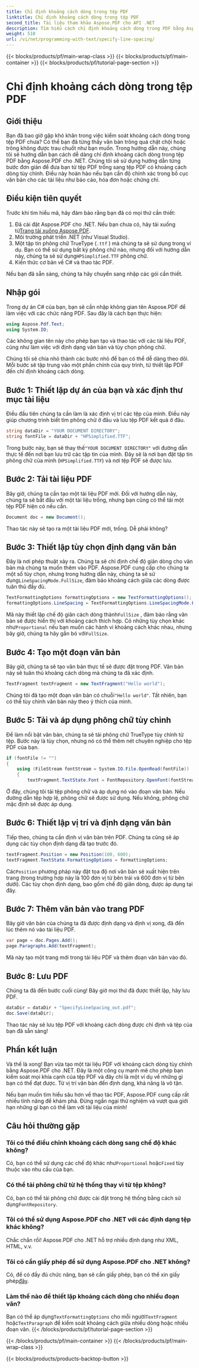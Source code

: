 ```yaml
---
title: Chỉ định khoảng cách dòng trong tệp PDF
linktitle: Chỉ định khoảng cách dòng trong tệp PDF
second_title: Tài liệu tham khảo Aspose.PDF cho API .NET
description: Tìm hiểu cách chỉ định khoảng cách dòng trong PDF bằng Aspose.PDF cho .NET với hướng dẫn từng bước này. Hoàn hảo cho các nhà phát triển đang tìm kiếm định dạng văn bản chính xác.
weight: 510
url: /vi/net/programming-with-text/specify-line-spacing/
---
```


{{< blocks/products/pf/main-wrap-class >}}
{{< blocks/products/pf/main-container >}}
{{< blocks/products/pf/tutorial-page-section >}}

# Chỉ định khoảng cách dòng trong tệp PDF

## Giới thiệu

Bạn đã bao giờ gặp khó khăn trong việc kiểm soát khoảng cách dòng trong tệp PDF chưa? Có thể bạn đã từng thấy văn bản trông quá chật chội hoặc trông không được trau chuốt như bạn muốn. Trong hướng dẫn này, chúng tôi sẽ hướng dẫn bạn cách dễ dàng chỉ định khoảng cách dòng trong tệp PDF bằng Aspose.PDF cho .NET. Chúng tôi sẽ sử dụng hướng dẫn từng bước đơn giản để đưa bạn từ tệp PDF trống sang tệp PDF có khoảng cách dòng tùy chỉnh. Điều này hoàn hảo nếu bạn cần độ chính xác trong bố cục văn bản cho các tài liệu như báo cáo, hóa đơn hoặc chứng chỉ.

## Điều kiện tiên quyết

Trước khi tìm hiểu mã, hãy đảm bảo rằng bạn đã có mọi thứ cần thiết:

1.  Đã cài đặt Aspose.PDF cho .NET. Nếu bạn chưa có, hãy tải xuống từ[Trang tải xuống Aspose.PDF](https://releases.aspose.com/pdf/net/).
2. Môi trường phát triển .NET (như Visual Studio).
3. Một tập tin phông chữ TrueType (`.ttf` ) mà chúng ta sẽ sử dụng trong ví dụ. Bạn có thể sử dụng bất kỳ phông chữ nào, nhưng đối với hướng dẫn này, chúng ta sẽ sử dụng`HPSimplified.TTF` phông chữ.
4. Kiến thức cơ bản về C# và thao tác PDF.

Nếu bạn đã sẵn sàng, chúng ta hãy chuyển sang nhập các gói cần thiết.

## Nhập gói

Trong dự án C# của bạn, bạn sẽ cần nhập không gian tên Aspose.PDF để làm việc với các chức năng PDF. Sau đây là cách bạn thực hiện:

```csharp
using Aspose.Pdf.Text;
using System.IO;
```

Các không gian tên này cho phép bạn tạo và thao tác với các tài liệu PDF, cũng như làm việc với định dạng văn bản và tùy chọn phông chữ.

Chúng tôi sẽ chia nhỏ thành các bước nhỏ để bạn có thể dễ dàng theo dõi. Mỗi bước sẽ tập trung vào một phần chính của quy trình, từ thiết lập PDF đến chỉ định khoảng cách dòng.

## Bước 1: Thiết lập dự án của bạn và xác định thư mục tài liệu

Điều đầu tiên chúng ta cần làm là xác định vị trí các tệp của mình. Điều này giúp chương trình biết tìm phông chữ ở đâu và lưu tệp PDF kết quả ở đâu.

```csharp
string dataDir = "YOUR DOCUMENT DIRECTORY";
string fontFile = dataDir + "HPSimplified.TTF";
```

 Trong bước này, bạn sẽ thay thế`"YOUR DOCUMENT DIRECTORY"` với đường dẫn thực tế đến nơi bạn lưu trữ các tập tin của mình. Đây sẽ là nơi bạn đặt tập tin phông chữ của mình (`HPSimplified.TTF`) và nơi tệp PDF sẽ được lưu.

## Bước 2: Tải tài liệu PDF

Bây giờ, chúng ta cần tạo một tài liệu PDF mới. Đối với hướng dẫn này, chúng ta sẽ bắt đầu với một tài liệu trống, nhưng bạn cũng có thể tải một tệp PDF hiện có nếu cần.

```csharp
Document doc = new Document();
```

Thao tác này sẽ tạo ra một tài liệu PDF mới, trống. Dễ phải không?

## Bước 3: Thiết lập tùy chọn định dạng văn bản

 Đây là nơi phép thuật xảy ra. Chúng ta sẽ chỉ định chế độ giãn dòng cho văn bản mà chúng ta muốn thêm vào PDF. Aspose.PDF cung cấp cho chúng ta một số tùy chọn, nhưng trong hướng dẫn này, chúng ta sẽ sử dụng`LineSpacingMode.FullSize`, đảm bảo khoảng cách giữa các dòng được tuân thủ đầy đủ.

```csharp
TextFormattingOptions formattingOptions = new TextFormattingOptions();
formattingOptions.LineSpacing = TextFormattingOptions.LineSpacingMode.FullSize;
```

 Mã này thiết lập chế độ giãn cách dòng thành`FullSize` , đảm bảo rằng văn bản sẽ được hiển thị với khoảng cách thích hợp. Có những tùy chọn khác như`Proportional` nếu bạn muốn các hành vi khoảng cách khác nhau, nhưng bây giờ, chúng ta hãy gắn bó với`FullSize`.

## Bước 4: Tạo một đoạn văn bản

Bây giờ, chúng ta sẽ tạo văn bản thực tế sẽ được đặt trong PDF. Văn bản này sẽ tuân thủ khoảng cách dòng mà chúng ta đã xác định.

```csharp
TextFragment textFragment = new TextFragment("Hello world");
```

 Chúng tôi đã tạo một đoạn văn bản có chuỗi`"Hello world"`. Tất nhiên, bạn có thể tùy chỉnh văn bản này theo ý thích của mình.

## Bước 5: Tải và áp dụng phông chữ tùy chỉnh

Để làm nổi bật văn bản, chúng ta sẽ tải phông chữ TrueType tùy chỉnh từ tệp. Bước này là tùy chọn, nhưng nó có thể thêm nét chuyên nghiệp cho tệp PDF của bạn.

```csharp
if (fontFile != "")
{
    using (FileStream fontStream = System.IO.File.OpenRead(fontFile))
    {
        textFragment.TextState.Font = FontRepository.OpenFont(fontStream, FontTypes.TTF);
```

Ở đây, chúng tôi tải tệp phông chữ và áp dụng nó vào đoạn văn bản. Nếu đường dẫn tệp hợp lệ, phông chữ sẽ được sử dụng. Nếu không, phông chữ mặc định sẽ được áp dụng.

## Bước 6: Thiết lập vị trí và định dạng văn bản

Tiếp theo, chúng ta cần định vị văn bản trên PDF. Chúng ta cũng sẽ áp dụng các tùy chọn định dạng đã tạo trước đó.

```csharp
textFragment.Position = new Position(100, 600);
textFragment.TextState.FormattingOptions = formattingOptions;
```

 Các`Position` phương pháp này đặt tọa độ nơi văn bản sẽ xuất hiện trên trang (trong trường hợp này là 100 đơn vị từ bên trái và 600 đơn vị từ bên dưới). Các tùy chọn định dạng, bao gồm chế độ giãn dòng, được áp dụng tại đây.

## Bước 7: Thêm văn bản vào trang PDF

Bây giờ văn bản của chúng ta đã được định dạng và định vị xong, đã đến lúc thêm nó vào tài liệu PDF.

```csharp
var page = doc.Pages.Add();
page.Paragraphs.Add(textFragment);
```

Mã này tạo một trang mới trong tài liệu PDF và thêm đoạn văn bản vào đó.

## Bước 8: Lưu PDF

Chúng ta đã đến bước cuối cùng! Bây giờ mọi thứ đã được thiết lập, hãy lưu PDF.

```csharp
dataDir = dataDir + "SpecifyLineSpacing_out.pdf";
doc.Save(dataDir);
```

Thao tác này sẽ lưu tệp PDF với khoảng cách dòng được chỉ định và tệp của bạn đã sẵn sàng!

## Phần kết luận

Và thế là xong! Bạn vừa tạo một tài liệu PDF với khoảng cách dòng tùy chỉnh bằng Aspose.PDF cho .NET. Đây là một công cụ mạnh mẽ cho phép bạn kiểm soát mọi khía cạnh của tệp PDF và đây chỉ là một ví dụ về những gì bạn có thể đạt được. Từ vị trí văn bản đến định dạng, khả năng là vô tận.

Nếu bạn muốn tìm hiểu sâu hơn về thao tác PDF, Aspose.PDF cung cấp rất nhiều tính năng để khám phá. Đừng ngần ngại thử nghiệm và vượt qua giới hạn những gì bạn có thể làm với tài liệu của mình!

## Câu hỏi thường gặp

### Tôi có thể điều chỉnh khoảng cách dòng sang chế độ khác không?  
 Có, bạn có thể sử dụng các chế độ khác như`Proportional` hoặc`Fixed` tùy thuộc vào nhu cầu của bạn.

### Có thể tải phông chữ từ hệ thống thay vì từ tệp không?  
 Có, bạn có thể tải phông chữ được cài đặt trong hệ thống bằng cách sử dụng`FontRepository`.

### Tôi có thể sử dụng Aspose.PDF cho .NET với các định dạng tệp khác không?  
Chắc chắn rồi! Aspose.PDF cho .NET hỗ trợ nhiều định dạng như XML, HTML, v.v.

### Tôi có cần giấy phép để sử dụng Aspose.PDF cho .NET không?  
Có, để có đầy đủ chức năng, bạn sẽ cần giấy phép, bạn có thể xin giấy phép[đây](https://purchase.aspose.com/buy).

### Làm thế nào để thiết lập khoảng cách dòng cho nhiều đoạn văn?  
 Bạn có thể áp dụng`TextFormattingOptions` cho mỗi người`TextFragment` hoặc`TextParagraph` để kiểm soát khoảng cách giữa nhiều dòng hoặc nhiều đoạn văn.
{{< /blocks/products/pf/tutorial-page-section >}}

{{< /blocks/products/pf/main-container >}}
{{< /blocks/products/pf/main-wrap-class >}}

{{< blocks/products/products-backtop-button >}}
